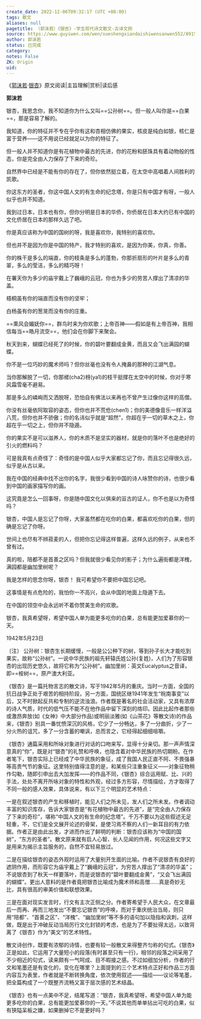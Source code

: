 ```yaml
---
create_date: 2022-12-06T09:32:17 (UTC +08:00)
tags: 散文
aliases: null
pagetitle: （郭沫若）《银杏》-学生现代诗文散文-古译文网
source: https://www.guyiwen.com/wen/xueshengxiandaishiwensanwen552/89158.html
author: 郭沫若
status: 已完成
category: 
notes: False
ZK: Origin
uid: 
---
```


《[郭沫若](https://www.guyiwen.com/tags/%E9%83%AD%E6%B2%AB%E8%8B%A5/ "郭沫若")·[银杏](https://www.guyiwen.com/tags/y-x-vte/ "银杏")》原文阅读|主旨理解|赏析|读后感

**郭沫若**

银杏，我思念你，我不知道你为什么又叫==公孙树==。但一般人叫你是==白果==，那是容易了解的。

我知道，你的特征并不专在乎你有这和杏相仿佛的果实，核皮是纯白如银，核仁是富于营养——这不用说已经就足以为你的特征了。

但一般人并不知道你是有花植物中最古的先进，你的花粉和胚珠具有着动物般的性态，你是完全由人力保存了下来的奇珍。

自然界中已经是不能有你的存在了，但你依然挺立着，在太空中高唱着人间胜利的凯歌。

你这东方的圣者，你这中国人文的有生命的纪念塔，你是只有中国才有呀，一般人似乎也并不知道。

我到过日本，日本也有你，但你分明是日本的华侨，你侨居在日本大约已有中国的文化侨居在日本的那样久远了吧。

你是真应该称为中国的国树的呀，我是喜欢你，我特别的喜欢你。

但也并不是因为你是中国的特产，我才特别的喜欢，是因为你美，你真，你善。

你的株干是多么的端直，你的枝条是多么的蓬勃，你那折扇形的叶片是多么的青翠，多么的莹洁，多么的精巧呀！

在署天你为多少的庙宇戴上了巍峨的云冠，你也为多少的劳苦人撑出了清凉的华盖。

梧桐虽有你的端直而没有你的坚牢；

白杨虽有你的葱茏而没有你的庄重。

==熏风会媚妩你==，群鸟时来为你欢歌；上帝百神——假如是有上帝百神，我相信每当==皓月流空==，他们会在你脚下来聚会。

秋天到来，蝴蝶已经死了的时候，你的碧叶要翻成金黄，而且又会飞出满园的蝴蝶。

你不是一位巧妙的魔术师吗？但你丝毫也没有令人掩鼻的那种的江湖气息。

当你那解脱了一切，你那槎(cha2)枒(ya1)的枝干挺撑在太空中的时候，你对于寒风霜雪毫不避易。

那是多么的嶙峋而又洒脱呀，恐怕自有佛法以来再也不曾产生过像你这样的高僧。

你没有丝毫依阿取容的姿态，但你也并不荒伧(chen1)；你的美德像音乐一样洋溢八荒，但你也并不骄傲；你的名讳似乎就是“超然”，你超在乎一切的草木之上，你超在乎一切之上，但你并不隐遁。

你的果实不是可以滋养人，你的木质不是坚实的器材，就是你的落叶不也是绝好的引火的燃料吗？

可是我真有点奇怪了：奇怪的是中国人似乎大家都忘记了你，而且忘记得很久远，似乎是从古以来。

我在中国的经典中找不出你的名字，我很少看到中国的诗人咏赞你的诗，也很少看到中国的画家描写你的画。

这究竟是怎么一回事呀，你是随中国文化以俱来的亘古的证人，你不也是以为奇怪吗？

银杏，中国人是忘记了你呀，大家虽然都在吃你的白果，都喜欢吃你的白果，但的确是忘记了你呀。

世间上也尽有不辨菽麦的人，但把你忘记得这样普遍，这样久远的例子，从来也不曾有过。

真的啦，陪都不是首善之区吗？但我就很少看见你的影子；为什么遍街都是洋槐，满园都是幽加里树呢？

我是怎样的思念你呀，银杏！ 我可希望你不要把中国忘记吧。

这事情是有点危险的，我怕你一不高兴，会从中国的地面上隐遁下去。

在中国的领空中会永远听不着你赞美生命的欢歌。

银杏，我真希望呀，希望中国人单为能更多吃你的白果，总有能更加爱慕你的一天。

1942年5月23日

〔注〕 公孙树：银杏生长期缓慢，一般是公公种下的树，等到孙子长大才能吃到果实，故称“公孙树”。一说中华民族的祖先轩辕氏姓公孙(复姓)，人们为了形容银杏的出现历史悠久，故将它称为“公孙树”。幽加里树：英文Eucalyptus之音译，即==桉树==，原产澳大利亚。

《银杏》是一篇托物言志的散文诗，写于1942年5月的重庆。当时一方面，全国的抗日战争正处于艰苦的相持阶段，另一方面，国统区继1941年发生“皖南事变”以后，又不时掀起反共和专制的逆流浊浪。作者既是著名的社会活动家，又具有浓厚的诗人气质，时代的低气压不能不在他作品中留下深刻的烙印。因此比起作者那些或激昂奔放(如《女神》中大部分作品)或明丽淡雅(如《山茶花》等散文诗)的作品来，《银杏》别具一番忧愤深沉的风格，它少了一分畅达，多了一分曲折，少了一分火热的诅咒，多了一分含蓄的嘲讽，总而言之，它经得起细细咀嚼。

《银杏》通篇采用和所咏对象进行对话的口吻来写，显得十分亲切。那一声声情深意真的“你”，既是对“银杏”的礼赞和呼唤，也隐含着对中华民族的热切期盼。在作者笔下，银杏实际上已经成了中华民族的象征，成了我国人民正直不阿、不畏强暴等高贵气节的象征。这里特别值得注意的是，和某些只注重象征义——对象征物稍作勾勒，随即引申出去大加发挥——的作品不同，《银杏》综合运用赋、比、兴的手法，处处不离开所咏对象的特性和外观，经过多方形容，尽情描绘，方才取得了不同一般的感人效果，具体说来，有以下三个明显的艺术特点：

一是在叙述银杏的产生和移植时，能见人们之所未见，发人们之所未发。作者调动丰富的知识库存，告诉大家银杏是“有花植物中最古的先进”，是“完全由人力保存了下来的奇珍”，堪称“中国人文的有生命的纪念塔”。千万不要以为这些叙述无足轻重，不，它们是全文展开论述的骨架，是使习焉不察的人们一新耳目的有力依据。作者正是由此出发，才进而作出了鲜明的判断：银杏应该称为“中国的国树”，“东方的圣者”。散文原来就有启人心智、长人见闻的作用，何况这些文字又是用来为揭示主旨服务的，自然不宜轻易放过。

二是在描绘银杏的姿态外观时运用了大量别开生面的比喻。作者不说银杏有良好的遮阴作用，而形容它为庙宇戴上了“巍峨的云冠”，为穷苦人撑出了“清凉的华盖”；不说银杏到了秋天一样要落叶，而是说银杏的“碧叶要翻成金黄”，“又会飞出满园的蝴蝶”。更出人意料的是作者竟把银杏比喻成为魔术师和高僧……真是奇妙无比，具有很高的审美价值和联想效果。

三是在面对现实发言时，行文有主次正侧之分。作者寄希望于人民大众，在文章最后一而再、再而三地发出“不要忘记银杏”的呼唤，而对于重庆统治当局，则只用“陪都”、“首善之区”、“洋槐”、“幽加里树”等不多的语句加以隐指和讽刺，这样做，既是出于冲破反动当局厉行文化封锁的考虑，也是为了不要扯得太远，以致背离了《银杏》作为“美文”的艺术特性。

散文诗创作，既要有浓郁的诗情，也要有较一般散文来得整齐匀称的句式。《银杏》正是如此，它运用了大量短小的段落(有时甚至只有一行)，相邻的段落之间采用了不少相近的句式，读来颇有一气呵成、目不暇接之感。不过如细加分析，作者的行文和笔墨还是有变化的，变化在哪里？上面提到的三个艺术特点正好和作品三方面内容互为表里，作者就是不断转换角度，依次使用叙述——描绘——议论等笔墨，把全篇构成了一个既整齐流畅又富于层次感的艺术结晶。

《银杏》也有一点美中不足，结尾写道：“银杏，我真希望呀，希望中国人单为能更多吃你的白果，总有能更加爱慕你的一天。”不说其他而单单拈出可吃的白果，似有狭隘呆板之嫌，如果删掉它不是更好吗？
